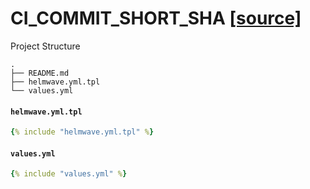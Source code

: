 # CI_COMMIT_SHORT_SHA [ [source] ](https://github.com/helmwave/helmwave/tree/main/docs/examples/CI_COMMIT_SHORT_SHA)

Project Structure

```
.
├── README.md
├── helmwave.yml.tpl
└── values.yml

```

#### `helmwave.yml.tpl`

```yaml
{% include "helmwave.yml.tpl" %}
```

#### `values.yml`

```yaml
{% include "values.yml" %}
```

